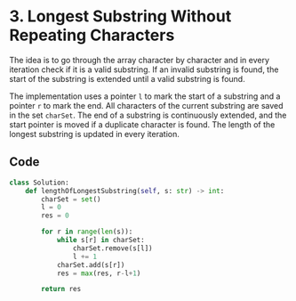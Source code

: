 # 3. Longest Substring Without Repeating Characters
The idea is to go through the array character by character and in every iteration check if it is a valid substring. If an invalid substring is found, the start of the substring is extended until a valid substring is found. 

The implementation uses a pointer `l` to mark the start of a substring and a pointer `r` to mark the end. All characters of the current substring are saved in the set `charSet`. The end of a substring is continuously extended, and the start pointer is moved if a duplicate character is found. The length of the longest substring is updated in every iteration.

## Code
```python
class Solution:
    def lengthOfLongestSubstring(self, s: str) -> int:
        charSet = set()
        l = 0
        res = 0

        for r in range(len(s)):
            while s[r] in charSet:
                charSet.remove(s[l])
                l += 1
            charSet.add(s[r])
            res = max(res, r-l+1)

        return res
```
